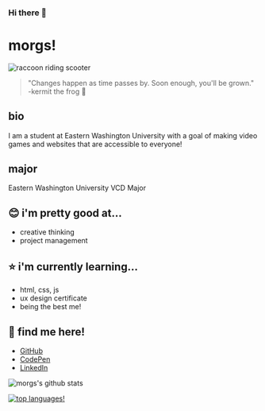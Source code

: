 ### Hi there 👋

<!--
**mwhapeles/mwhapeles** is a ✨ _special_ ✨ repository because its `README.md` (this file) appears on your GitHub profile.

Here are some ideas to get you started:

- 🔭 I’m currently working on ...
- 🌱 I’m currently learning ...
- 👯 I’m looking to collaborate on ...
- 🤔 I’m looking for help with ...
- 💬 Ask me about ...
- 📫 How to reach me: ...
- 😄 Pronouns: ...
- ⚡ Fun fact: ...
-->

# morgs!

![raccoon riding scooter](https://media.giphy.com/media/40F4fLvOkInEk/giphy-downsized-large.gif)

> "Changes happen as time passes by. Soon enough, you'll be grown." -kermit the frog :frog:

## bio 

I am a student at Eastern Washington University with a goal of making video games and websites that are accessible to everyone! 

## major
Eastern Washington University VCD Major 

## :blush: i'm pretty good at... 
* creative thinking 
* project management 

## :star: i'm currently learning...
* html, css, js
* ux design certificate 
* being the best me! 

## :love_letter: find me here! 
* [GitHub](https://github.com/mwhapeles) 
* [CodePen](https://codepen.io/mwhapeles) 
* [LinkedIn](https://www.linkedin.com/in/morgan-whapeles-aa7b1b234/)

![morgs's github stats](https://github-readme-stats.vercel.app/api?username=mwhapeles)

[![top languages!](https://github-readme-stats.vercel.app/api/top-langs/?username=mwhapeles)](https://github.com/mwhapeles/github-readme-stats)

<!--Citations -->
<!--Stats and Top Language -->
<!--https://dev.to/anuraghazra -->


<!--Emojis-->
<!--https://gist.github.com/rxaviers/7360908 -->
